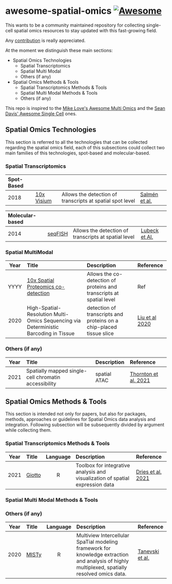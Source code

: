 # awesome-spatial-omics [![Awesome](https://awesome.re/badge-flat2.svg)](https://awesome.re)

This wants to be a community maintained repository for collecting single-cell spatial omics resources to stay updated with this fast-growing field. 

Any [contribution](https://github.com/drighelli/awesome-spatial-omics/blob/main/CONTRIBUTING.md) is really appreciated.

At the moment we distinguish these main sections:

- Spatial Omics Technologies
  - Spatial Transcriptomics
  - Spatial Multi Modal
  - Others (if any)
- Spatial Omics Methods & Tools
  - Spatial Transcriptomics Methods & Tools
  - Spatial Multi Modal Methods & Tools
  - Others (if any)

This repo is inspired to the [Mike Love's Awesome Multi Omics](https://github.com/seandavi/awesome-single-cell) and the [Sean Davis' Awesome Single Cell](https://github.com/mikelove/awesome-multi-omics) ones.

## Spatial Omics Technologies

This section is referred to all the technologies that can be collected regarding the spatial omics field, each of this subsections could collect two main families of this technologies, spot-based and molecular-based.

### Spatial Transcriptomics
|Spot-Based||||
|:-|:-|:-|:-|
|2018|[10x Visium](https://www.10xgenomics.com/products/spatial-gene-expression)|Allows the detection of transcripts at spatial spot level| [Salmén et al.](https://www.nature.com/articles/s41596-018-0045-2)|  

|Molecular-based||||
|:-|:-|:-|:-|
|2014|[seqFISH](https://www.seqfish.com/technology)|Allows the detection of transcripts at spatial level| [Lubeck et Al.](https://www.nature.com/articles/nmeth.2892) |  

### Spatial MultiModal
|Year|Title|Description|Reference|
|:-:|:--|:--|:--|
|YYYY|[10x Spatial Proteomics co-detection](https://www.10xgenomics.com/products/spatial-proteomics)|Allows the co-detection of proteins and transcripts at spatial level| Ref | 
|2020|High-Spatial-Resolution Multi-Omics Sequencing via Deterministic Barcoding in Tissue| detection of transcripts and proteins on a chip-placed tissue slice|[Liu et al 2020](https://www.cell.com/cell/fulltext/S0092-8674(20)31390-8)|


### Others (if any)
|Year|Title|Description|Reference|
|:-:|:--|:--|:--|
|2021| Spatially mapped single-cell chromatin accessibility | spatial ATAC | [Thornton et al. 2021](https://www.nature.com/articles/s41467-021-21515-7)|

## Spatial Omics Methods & Tools

This section is intended not only for papers, but also for packages, methods, approaches or guidelines for Spatial Omics data analysis and integration.
Following subsection will be subsequently divided by argument while collecting them.

### Spatial Transcriptomics Methods & Tools
|Year|Title|Language|Description|Reference|
|:-:|:--|:-:|:--|:--|
|2021|[Giotto](http://spatialgiotto.rc.fas.harvard.edu/)|R|Toolbox for integrative analysis and visualization of spatial expression data|[Dries et al. 2021](https://genomebiology.biomedcentral.com/articles/10.1186/s13059-021-02286-2)|

### Spatial Multi Modal Methods & Tools

### Others (if any)
|Year|Title|Language|Description|Reference|
|:-:|:--|:-:|:--|:--|
|2020| [MISTy](https://saezlab.github.io/misty/)| R |Multiview Intercellular SpaTial modeling framework for knowledge extraction and analysis of highly multiplexed, spatially resolved omics data.|[Tanevski et al.](https://www.biorxiv.org/content/10.1101/2020.05.08.084145v1.full.pdf)
